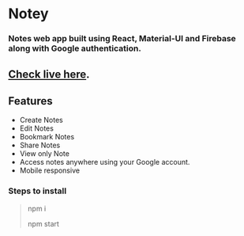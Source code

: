 # Notey
### Notes web app built using React, Material-UI and Firebase along with Google authentication.

## [Check live here](https://mynotey.netlify.app).

## Features
- Create Notes
- Edit Notes
- Bookmark Notes
- Share Notes
- View only Note
- Access notes anywhere using your Google account.
- Mobile responsive

### Steps to install

> npm i
> 
> npm start

